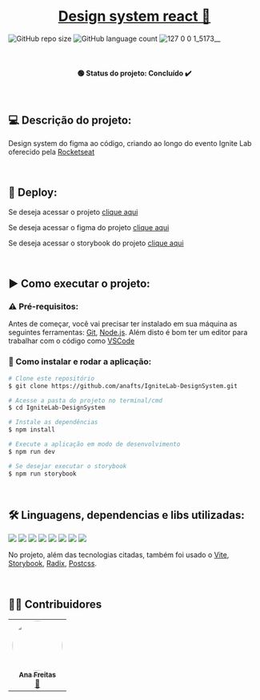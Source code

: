 <h1 align="center"><a href="#" alt="design system project">  Design system react 📌 </a></h1>


![GitHub repo size](https://img.shields.io/github/repo-size/anafts/IgniteLab-DesignSystem?style=for-the-badge)
![GitHub language count](https://img.shields.io/github/languages/count/anafts/IgniteLab-DesignSystem?style=for-the-badge)
![127 0 0 1_5173__](https://user-images.githubusercontent.com/106173948/195931323-1f3d5c99-1e91-4509-88dc-07aff29d4c2c.png) 

<br><h4 align="center"> 🟢 Status do projeto:  Concluído ✔️   </h4> <br>


## 💻 Descrição do projeto:

Design system do figma ao código, criando ao longo do evento Ignite Lab oferecido pela [Rocketseat](https://www.rocketseat.com.br/)

<br> 

## 🚀 Deploy:

Se deseja acessar o projeto [clique aqui]()

Se deseja acessar o figma do projeto [clique aqui](https://www.figma.com/file/YAv3cptZDWBParSUs9XEdz/Design-system?node-id=0%3A1 
)

Se deseja acessar o storybook do projeto [clique aqui](https://anafts.github.io/IgniteLab-DesignSystem/?path=/story/components-button--default)

<br>

## ▶️ Como executar o projeto:


### ⚠️ Pré-requisitos:

Antes de começar, você vai precisar ter instalado em sua máquina as seguintes ferramentas:
[Git](https://git-scm.com), [Node.js](https://nodejs.org/en/). 
Além disto é bom ter um editor para trabalhar com o código como [VSCode](https://code.visualstudio.com/)

### 🔧 Como instalar e rodar a aplicação:

```bash
# Clone este repositório
$ git clone https://github.com/anafts/IgniteLab-DesignSystem.git

# Acesse a pasta do projeto no terminal/cmd
$ cd IgniteLab-DesignSystem

# Instale as dependências
$ npm install

# Execute a aplicação em modo de desenvolvimento
$ npm run dev

# Se desejar executar o storybook
$ npm run storybook

```

<br>

## 🛠️ Linguagens, dependencias e libs utilizadas:

<img src="https://img.shields.io/badge/HTML5-E34F26?style=for-the-badge&logo=html5&logoColor=white">
<img src="https://img.shields.io/badge/CSS3-1572B6?style=for-the-badge&logo=css3&logoColor=white">
<img src="https://img.shields.io/badge/JavaScript-F7DF1E?style=for-the-badge&logo=javascript&logoColor=black">
<img src="https://img.shields.io/badge/Node.js-43853D?style=for-the-badge&logo=node.js&logoColor=white">
<img src="https://img.shields.io/badge/TypeScript-007ACC?style=for-the-badge&logo=typescript&logoColor=white">
<img src="https://img.shields.io/badge/React-20232A?style=for-the-badge&logo=react&logoColor=61DAFB">
<img src="https://img.shields.io/badge/Tailwind_CSS-38B2AC?style=for-the-badge&logo=tailwind-css&logoColor=white">
<img src="https://img.shields.io/badge/Netlify-00C7B7?style=for-the-badge&logo=netlify&logoColor=white">

No projeto, além das tecnologias citadas, também foi usado o [Vite](https://vitejs.dev/), [Storybook](https://storybook.js.org/), [Radix](https://www.radix-ui.com/), [Postcss](https://postcss.org/). 

<br>


## 👨‍💻 Contribuidores

<table>
  <tr>
    <td align="center"><a href="https://www.linkedin.com/in/ana-freitas-794b3523b/"><img style="border-radius: 50%;" src="https://media-exp1.licdn.com/dms/image/C4D03AQFem7hXmrlFXQ/profile-displayphoto-shrink_200_200/0/1663376263677?e=1669248000&v=beta&t=tfk3TrGtt0DOhKn4G06hfo7gfEWsd6UnJ2qysZNaxI4" width="100px;" alt=""/><br /><sub><b>Ana Freitas</b></sub></a><br /><a href="https://github.com/anafts">🦉</a></td>
  </tr>
</table>
